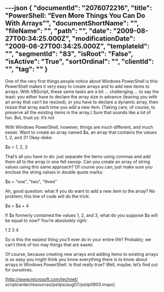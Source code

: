 ---json
{
  "documentId": "2076072216",
  "title": "PowerShell: “Even More Things You Can Do With Arrays”",
  "documentShortName": "",
  "fileName": "",
  "path": "",
  "date": "2009-08-27T00:34:25.000Z",
  "modificationDate": "2009-08-27T00:34:25.000Z",
  "templateId": "",
  "segmentId": "83",
  "isRoot": "False",
  "isActive": "True",
  "sortOrdinal": "",
  "clientId": "",
  "tag": ""
}
---

One of the very first things people notice about Windows PowerShell is this: PowerShell makes it very easy to create arrays and to add new items to arrays. With VBScript, these same tasks are a bit … challenging … to say the least: you either have to declare the array size in advance (leaving you with an array that can’t be resized), or you have to declare a dynamic array, then resize that array each time you add a new item. (Taking care, of course, to preserve all the existing items in the array.) Sure that sounds like a lot of fun. But, trust us: it’s not

With Windows PowerShell, however, things are much different, and much easier. Want to create an array named $a, an array that contains the values 1, 2, and 3? Okey-doke:

$a = 1, 2, 3

That’s all you have to do: just separate the items using commas and add them all to the array in one fell swoop. Can you create an array of string values using this same approach? Of course you can; just make sure you enclose the string values in double quote marks:

$a = &quot;one&quot;, &quot;two&quot;, &quot;three&quot;

Ah, good question: what if you do want to add a new item to the array? No problem; this line of code will do the trick:

$a = $a + 4

If $a formerly contained the values 1, 2, and 3, what do you suppose $a will be equal to now? You’re absolutely right:

1
2
3
4

So is this the easiest thing you’ll ever do in your entire life? Probably; we can’t think of too may things that are easier.

Of course, because creating new arrays and adding items to existing arrays is so easy you might think you know everything there is to know about arrays in Windows PowerShell. Is that really true? Well, maybe; let’s find out for ourselves.

[http://www.microsoft.com/technet/
    scriptcenter/resources/pstips/aug07/pstip0803.mspx]
